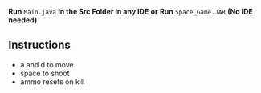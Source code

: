 **Run** ```Main.java``` **in the Src Folder in any IDE**
**or**
**Run** ```Space_Game.JAR``` **(No IDE needed)**

## Instructions
- a and d to move
- space to shoot
- ammo resets on kill

